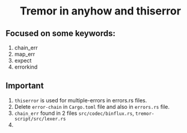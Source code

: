 <h1 align=center>Tremor in anyhow and thiserror</h1>

## Focused on some keywords:

1. chain_err
2. map_err
3. expect
4. errorkind

## Important

1. `thiserror` is used for multiple-errors in errors.rs files.
2. Delete `error-chain` in `Cargo.toml` file and also in `errors.rs` file.
3. `chain_err` found in 2 files `src/codec/binflux.rs`, `tremor-script/src/lexer.rs`
4. 
